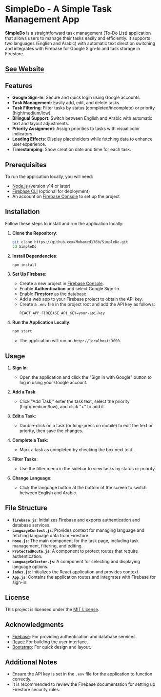 # SimpleDo - A Simple Task Management App

**SimpleDo** is a straightforward task management (To-Do List) application that allows users to manage their tasks easily and efficiently. It supports two languages (English and Arabic) with automatic text direction switching and integrates with Firebase for Google Sign-In and task storage in Firestore.

## [See Website](https://mohamed176b.github.io/SimpleDo/)

## Features

- **Google Sign-In**: Secure and quick login using Google accounts.
- **Task Management**: Easily add, edit, and delete tasks.
- **Task Filtering**: Filter tasks by status (completed/incomplete) or priority (high/medium/low).
- **Bilingual Support**: Switch between English and Arabic with automatic text and layout adjustments.
- **Priority Assignment**: Assign priorities to tasks with visual color indicators.
- **Loading Effects**: Display placeholders while fetching data to enhance user experience.
- **Timestamping**: Show creation date and time for each task.

## Prerequisites

To run the application locally, you will need:

- [Node.js](https://nodejs.org/) (version v14 or later)
- [Firebase CLI](https://firebase.google.com/docs/cli) (optional for deployment)
- An account on [Firebase Console](https://console.firebase.google.com/) to set up the project

## Installation

Follow these steps to install and run the application locally:

1. **Clone the Repository**:
   ```bash
   git clone https://github.com/Mohamed176b/SimpleDo.git
   cd SimpleDo
   ```

2. **Install Dependencies**:
   ```bash
   npm install
   ```

3. **Set Up Firebase**:
   - Create a new project in [Firebase Console](https://console.firebase.google.com/).
   - Enable **Authentication** and select Google Sign-In.
   - Enable **Firestore** as the database.
   - Add a web app to your Firebase project to obtain the API key.
   - Create a `.env` file in the project root and add the API key as follows:
     ```env
     REACT_APP_FIREBASE_API_KEY=your-api-key
     ```

4. **Run the Application Locally**:
   ```bash
   npm start
   ```
   - The application will run on `http://localhost:3000`.

## Usage

1. **Sign In**:
   - Open the application and click the "Sign in with Google" button to log in using your Google account.

2. **Add a Task**:
   - Click "Add Task," enter the task text, select the priority (high/medium/low), and click "+" to add it.

3. **Edit a Task**:
   - Double-click on a task (or long-press on mobile) to edit the text or priority, then save the changes.

4. **Complete a Task**:
   - Mark a task as completed by checking the box next to it.

5. **Filter Tasks**:
   - Use the filter menu in the sidebar to view tasks by status or priority.

6. **Change Language**:
   - Click the language button at the bottom of the screen to switch between English and Arabic.

## File Structure

- **`firebase.js`**: Initializes Firebase and exports authentication and database services.
- **`LanguageContext.js`**: Provides context for managing language and fetching language data from Firestore.
- **`Home.js`**: The main component for the task page, including task management, filtering, and editing.
- **`ProtectedRoute.js`**: A component to protect routes that require authentication.
- **`LanguageSelector.js`**: A component for selecting and displaying language options.
- **`index.js`**: Initializes the React application and provides context.
- **`App.js`**: Contains the application routes and integrates with Firebase for sign-in.

## License

This project is licensed under the [MIT License](LICENSE).

## Acknowledgments

- [Firebase](https://firebase.google.com/): For providing authentication and database services.
- [React](https://reactjs.org/): For building the user interface.
- [Bootstrap](https://getbootstrap.com/): For quick design and layout.

## Additional Notes

- Ensure the API key is set in the `.env` file for the application to function correctly.
- It is recommended to review the Firebase documentation for setting up Firestore security rules.
